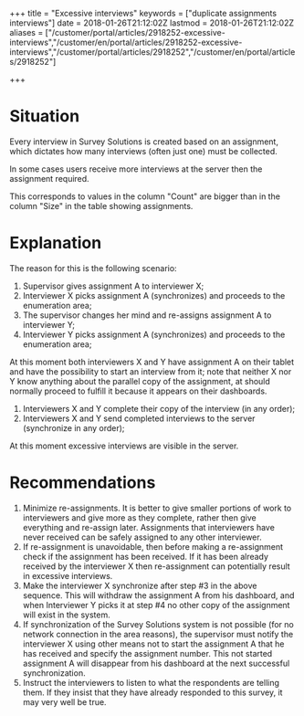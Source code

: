 ﻿+++
title = "Excessive interviews"
keywords = ["duplicate assignments interviews"]
date = 2018-01-26T21:12:02Z
lastmod = 2018-01-26T21:12:02Z
aliases = ["/customer/portal/articles/2918252-excessive-interviews","/customer/en/portal/articles/2918252-excessive-interviews","/customer/portal/articles/2918252","/customer/en/portal/articles/2918252"]

+++

Situation
=========

Every interview in Survey Solutions is created based on an assignment,
which dictates how many interviews (often just one) must be
collected.  
  
In some cases users receive more interviews at the server then the
assignment required.  
  
This corresponds to values in the column "Count" are bigger than in the
column "Size" in the table showing assignments.

Explanation
===========

The reason for this is the following scenario:

1. Supervisor gives assignment A to interviewer X;
2. Interviewer X picks assignment A (synchronizes) and proceeds to the
    enumeration area;
3. The supervisor changes her mind and re-assigns assignment A to
    interviewer Y;
4. Interviewer Y picks assignment A (synchronizes) and proceeds to the
    enumeration area;

At this moment both interviewers X and Y have assignment A on their
tablet and have the possibility to start an interview from it; note that
neither X nor Y know anything about the parallel copy of the assignment,
at should normally proceed to fulfill it because it appears on their
dashboards.

1. Interviewers X and Y complete their copy of the interview (in any
    order);
2. Interviewers X and Y send completed interviews to the server
    (synchronize in any order);

At this moment excessive interviews are visible in the server.

Recommendations
===============

1. Minimize re-assignments. It is better to give smaller portions of
    work to interviewers and give more as they complete, rather then
    give everything and re-assign later. Assignments that interviewers
    have never received can be safely assigned to any other interviewer.
2. If re-assignment is unavoidable, then before making a re-assignment
    check if the assignment has been received. If it has been already
    received by the interviewer X then re-assignment can potentially
    result in excessive interviews.
3. Make the interviewer X synchronize after step \#3 in the above
    sequence. This will withdraw the assignment A from his dashboard,
    and when Interviewer Y picks it at step \#4 no other copy of the
    assignment will exist in the system.
4. If synchronization of the Survey Solutions system is not possible
    (for no network connection in the area reasons), the supervisor must
    notify the interviewer X using other means not to start the
    assignment A that he has received and specify the assignment number.
    This not started assignment A will disappear from his dashboard at
    the next successful synchronization.
5. Instruct the interviewers to listen to what the respondents are
    telling them. If they insist that they have already responded to
    this survey, it may very well be true.
